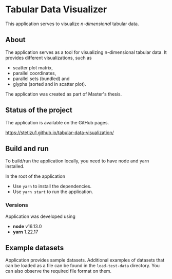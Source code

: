 # Tabular Data Visualizer
This application serves to visualize _n-dimensional_ tabular data.

## About
The application serves as a tool for visualizing n-dimensional tabular data. It provides different visualizations, such as
* scatter plot matrix,
* parallel coordinates,
* parallel sets (bundled) and
* glyphs (sorted and in scatter plot).

The application was created as part of Master's thesis.

## Status of the project
The application is available on the GitHub pages.

https://stetizu1.github.io/tabular-data-visualization/

## Build and run
To build/run the application locally, you need to have node and yarn installed.  

In the root of the application
* Use `yarn` to install the dependencies.
* Use `yarn start` to run the application.

### Versions
Application was developed using
* **node** v16.13.0
* **yarn** 1.22.17

## Example datasets
Application provides sample datasets. Additional examples of datasets that can be loaded as a file can be found in the `load-test-data` directory. You can also observe the required file format on them.

